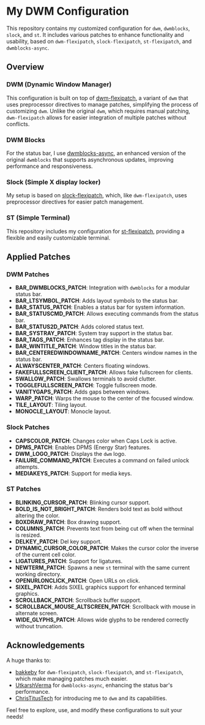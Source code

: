 # My DWM Configuration

This repository contains my customized configuration for `dwm`, `dwmblocks`, `slock`, and `st`. It includes various patches to enhance functionality and usability, based on `dwm-flexipatch`, `slock-flexipatch`, `st-flexipatch`, and `dwmblocks-async`.

## Overview

### DWM (Dynamic Window Manager)

This configuration is built on top of [dwm-flexipatch](https://github.com/bakkeby/dwm-flexipatch), a variant of `dwm` that uses preprocessor directives to manage patches, simplifying the process of customizing `dwm`. Unlike the original `dwm`, which requires manual patching, `dwm-flexipatch` allows for easier integration of multiple patches without conflicts.

### DWM Blocks

For the status bar, I use [dwmblocks-async](https://github.com/UtkarshVerma/dwmblocks-async), an enhanced version of the original `dwmblocks` that supports asynchronous updates, improving performance and responsiveness.

### Slock (Simple X display locker)

My setup is based on [slock-flexipatch](https://github.com/bakkeby/slock-flexipatch), which, like `dwm-flexipatch`, uses preprocessor directives for easier patch management.

### ST (Simple Terminal)

This repository includes my configuration for [st-flexipatch](https://github.com/bakkeby/st-flexipatch), providing a flexible and easily customizable terminal.

## Applied Patches

### DWM Patches

- **BAR_DWMBLOCKS_PATCH**: Integration with `dwmblocks` for a modular status bar.
- **BAR_LTSYMBOL_PATCH**: Adds layout symbols to the status bar.
- **BAR_STATUS_PATCH**: Enables a status bar for system information.
- **BAR_STATUSCMD_PATCH**: Allows executing commands from the status bar.
- **BAR_STATUS2D_PATCH**: Adds colored status text.
- **BAR_SYSTRAY_PATCH**: System tray support in the status bar.
- **BAR_TAGS_PATCH**: Enhances tag display in the status bar.
- **BAR_WINTITLE_PATCH**: Window titles in the status bar.
- **BAR_CENTEREDWINDOWNAME_PATCH**: Centers window names in the status bar.
- **ALWAYSCENTER_PATCH**: Centers floating windows.
- **FAKEFULLSCREEN_CLIENT_PATCH**: Allows fake fullscreen for clients.
- **SWALLOW_PATCH**: Swallows terminals to avoid clutter.
- **TOGGLEFULLSCREEN_PATCH**: Toggle fullscreen mode.
- **VANITYGAPS_PATCH**: Adds gaps between windows.
- **WARP_PATCH**: Warps the mouse to the center of the focused window.
- **TILE_LAYOUT**: Tiling layout.
- **MONOCLE_LAYOUT**: Monocle layout.

### Slock Patches

- **CAPSCOLOR_PATCH**: Changes color when Caps Lock is active.
- **DPMS_PATCH**: Enables DPMS (Energy Star) features.
- **DWM_LOGO_PATCH**: Displays the `dwm` logo.
- **FAILURE_COMMAND_PATCH**: Executes a command on failed unlock attempts.
- **MEDIAKEYS_PATCH**: Support for media keys.

### ST Patches

- **BLINKING_CURSOR_PATCH**: Blinking cursor support.
- **BOLD_IS_NOT_BRIGHT_PATCH**: Renders bold text as bold without altering the color.
- **BOXDRAW_PATCH**: Box drawing support.
- **COLUMNS_PATCH**: Prevents text from being cut off when the terminal is resized.
- **DELKEY_PATCH**: Del key support.
- **DYNAMIC_CURSOR_COLOR_PATCH**: Makes the cursor color the inverse of the current cell color.
- **LIGATURES_PATCH**: Support for ligatures.
- **NEWTERM_PATCH**: Spawns a new `st` terminal with the same current working directory.
- **OPENURLONCLICK_PATCH**: Open URLs on click.
- **SIXEL_PATCH**: Adds SIXEL graphics support for enhanced terminal graphics.
- **SCROLLBACK_PATCH**: Scrollback buffer support.
- **SCROLLBACK_MOUSE_ALTSCREEN_PATCH**: Scrollback with mouse in alternate screen.
- **WIDE_GLYPHS_PATCH**: Allows wide glyphs to be rendered correctly without truncation.

## Acknowledgements

A huge thanks to:
- [bakkeby](https://github.com/bakkeby) for `dwm-flexipatch`, `slock-flexipatch`, and `st-flexipatch`, which make managing patches much easier.
- [UtkarshVerma](https://github.com/UtkarshVerma) for `dwmblocks-async`, enhancing the status bar's performance.
- [ChrisTitusTech](https://github.com/ChrisTitusTech) for introducing me to `dwm` and its capabilities.

Feel free to explore, use, and modify these configurations to suit your needs!
